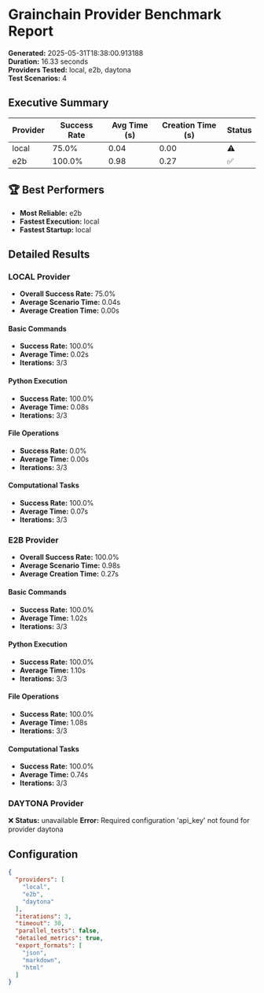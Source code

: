 # Grainchain Provider Benchmark Report

**Generated:** 2025-05-31T18:38:00.913188  
**Duration:** 16.33 seconds  
**Providers Tested:** local, e2b, daytona  
**Test Scenarios:** 4  

## Executive Summary

| Provider | Success Rate | Avg Time (s) | Creation Time (s) | Status |
|----------|--------------|--------------|-------------------|--------|
| local | 75.0% | 0.04 | 0.00 | ⚠️ |
| e2b | 100.0% | 0.98 | 0.27 | ✅ |

## 🏆 Best Performers

- **Most Reliable:** e2b
- **Fastest Execution:** local
- **Fastest Startup:** local

## Detailed Results

### LOCAL Provider

- **Overall Success Rate:** 75.0%
- **Average Scenario Time:** 0.04s
- **Average Creation Time:** 0.00s

#### Basic Commands
- **Success Rate:** 100.0%
- **Average Time:** 0.02s
- **Iterations:** 3/3

#### Python Execution
- **Success Rate:** 100.0%
- **Average Time:** 0.08s
- **Iterations:** 3/3

#### File Operations
- **Success Rate:** 0.0%
- **Average Time:** 0.00s
- **Iterations:** 3/3

#### Computational Tasks
- **Success Rate:** 100.0%
- **Average Time:** 0.07s
- **Iterations:** 3/3

### E2B Provider

- **Overall Success Rate:** 100.0%
- **Average Scenario Time:** 0.98s
- **Average Creation Time:** 0.27s

#### Basic Commands
- **Success Rate:** 100.0%
- **Average Time:** 1.02s
- **Iterations:** 3/3

#### Python Execution
- **Success Rate:** 100.0%
- **Average Time:** 1.10s
- **Iterations:** 3/3

#### File Operations
- **Success Rate:** 100.0%
- **Average Time:** 1.08s
- **Iterations:** 3/3

#### Computational Tasks
- **Success Rate:** 100.0%
- **Average Time:** 0.74s
- **Iterations:** 3/3

### DAYTONA Provider

❌ **Status:** unavailable
**Error:** Required configuration 'api_key' not found for provider daytona

## Configuration

```json
{
  "providers": [
    "local",
    "e2b",
    "daytona"
  ],
  "iterations": 3,
  "timeout": 30,
  "parallel_tests": false,
  "detailed_metrics": true,
  "export_formats": [
    "json",
    "markdown",
    "html"
  ]
}
```
